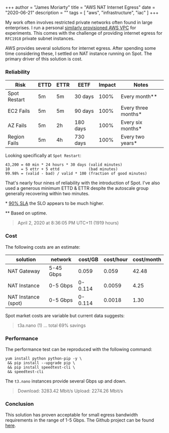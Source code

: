 +++
author = "James Moriarty"
title = "AWS NAT Internet Egress"
date = "2020-06-21"
description = ""
tags = [
  "aws",
  "infrastructure",
  "iac"
]
+++

My work often involves restricted private networks often found in large enterprises. I run a personal [similarly provisioned AWS VPC](https://github.com/jamesmoriarty/cfn-vpc) for experiments. This comes with the challenge of providing internet egress for `RFC1918` private subnet instances.

AWS provides several solutions for internet egress. After spending some time considering these, I settled on NAT instance running on Spot. The primary driver of this solution is cost.

### Reliability

| Risk         | ETTD | ETTR | EETF     | Impact | Notes
|--------------|------|------|----------|--------|-
| Spot Restart | 5m   | 5m   | 30 days  | 100%   | Every month**
| EC2 Fails    | 5m   | 5m   | 90 days  | 100%   | Every three months*
| AZ Fails     | 5m   | 2h   | 180 days | 100%   | Every six months*
| Region Fails | 5m   | 4h   | 730 days | 100%   | Every two years*

Looking specifically at `Spot Restart`:

```
43,200 = 60 min * 24 hours * 30 days (valid minutes)
10     = 5 ettr + 5 ettd             (bad minutes)
99.98% = (valid - bad) / valid * 100 (fraction of good minutes)
```

That's nearly four nines of reliability with the introduction of Spot. I've also used a generous minimum ETTD & ETTR despite the autoscale group generally recovering within two minutes.

\* [90% SLA](https://aws.amazon.com/compute/sla/) the SLO appears to be much higher.

\** Based on uptime.

> April 2, 2020 at 8:36:05 PM UTC+11 (1919 hours)

### Cost

The following costs are an estimate:

|solution            |network  |cost/GB|cost/hour|cost/month|
|--------------------|---------|-------|---------|----------|
|NAT Gateway         |5-45 Gbps|  0.059|0.059    |42.48     |
|NAT Instance        |0-5  Gbps|0-0.114|0.0059   | 4.25     |
|NAT Instance (spot) |0-5  Gbps|0-0.114|0.0018   | 1.30     |

Spot market costs are variable but current data suggests:

> t3a.nano (1) ... total 69% savings

### Performance

The performance test can be reproduced with the following command:

```
yum install python python-pip -y \
 && pip install --upgrade pip \
 && pip install speedtest-cli \
 && speedtest-cli
```

The `t3.nano` instances provide several Gbps up and down.

> Download: 3283.42 Mbit/s
> Upload: 2274.26 Mbit/s

### Conclusion

This solution has proven acceptable for small egress bandwidth requirements in the range of 1-5 Gbps. The Github project can be found [here](https://github.com/jamesmoriarty/cfn-cheapest-nat).
